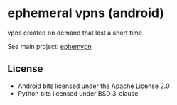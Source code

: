 # ephemeral vpns (android)

vpns created on demand that last a short time

See main project: [ephemvpn](https://ramblurr.github.com/ephemvpn)

## License 

* Android bits licensed under the Apache License 2.0
* Python bits licensed under BSD 3-clause
